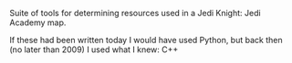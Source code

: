 Suite of tools for determining resources used in a Jedi Knight: Jedi Academy map.

If these had been written today I would have used Python, but back then (no later than 2009) I used what I knew: C++
